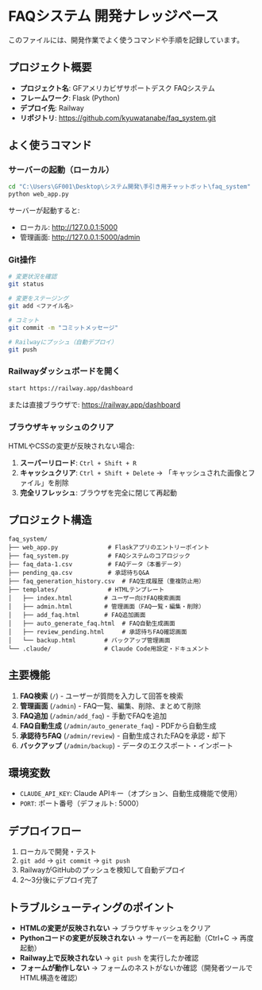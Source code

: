# FAQシステム 開発ナレッジベース

このファイルには、開発作業でよく使うコマンドや手順を記録しています。

## プロジェクト概要

- **プロジェクト名**: GFアメリカビザサポートデスク FAQシステム
- **フレームワーク**: Flask (Python)
- **デプロイ先**: Railway
- **リポジトリ**: https://github.com/kyuwatanabe/faq_system.git

## よく使うコマンド

### サーバーの起動（ローカル）

```bash
cd "C:\Users\GF001\Desktop\システム開発\手引き用チャットボット\faq_system"
python web_app.py
```

サーバーが起動すると:
- ローカル: http://127.0.0.1:5000
- 管理画面: http://127.0.0.1:5000/admin

### Git操作

```bash
# 変更状況を確認
git status

# 変更をステージング
git add <ファイル名>

# コミット
git commit -m "コミットメッセージ"

# Railwayにプッシュ（自動デプロイ）
git push
```

### Railwayダッシュボードを開く

```bash
start https://railway.app/dashboard
```

または直接ブラウザで: https://railway.app/dashboard

### ブラウザキャッシュのクリア

HTMLやCSSの変更が反映されない場合:

1. **スーパーリロード**: `Ctrl + Shift + R`
2. **キャッシュクリア**: `Ctrl + Shift + Delete` → 「キャッシュされた画像とファイル」を削除
3. **完全リフレッシュ**: ブラウザを完全に閉じて再起動

## プロジェクト構造

```
faq_system/
├── web_app.py              # Flaskアプリのエントリーポイント
├── faq_system.py           # FAQシステムのコアロジック
├── faq_data-1.csv          # FAQデータ（本番データ）
├── pending_qa.csv          # 承認待ちQ&A
├── faq_generation_history.csv  # FAQ生成履歴（重複防止用）
├── templates/              # HTMLテンプレート
│   ├── index.html         # ユーザー向けFAQ検索画面
│   ├── admin.html         # 管理画面（FAQ一覧・編集・削除）
│   ├── add_faq.html       # FAQ追加画面
│   ├── auto_generate_faq.html  # FAQ自動生成画面
│   ├── review_pending.html     # 承認待ちFAQ確認画面
│   └── backup.html        # バックアップ管理画面
└── .claude/               # Claude Code用設定・ドキュメント
```

## 主要機能

1. **FAQ検索** (`/`) - ユーザーが質問を入力して回答を検索
2. **管理画面** (`/admin`) - FAQ一覧、編集、削除、まとめて削除
3. **FAQ追加** (`/admin/add_faq`) - 手動でFAQを追加
4. **FAQ自動生成** (`/admin/auto_generate_faq`) - PDFから自動生成
5. **承認待ちFAQ** (`/admin/review`) - 自動生成されたFAQを承認・却下
6. **バックアップ** (`/admin/backup`) - データのエクスポート・インポート

## 環境変数

- `CLAUDE_API_KEY`: Claude APIキー（オプション、自動生成機能で使用）
- `PORT`: ポート番号（デフォルト: 5000）

## デプロイフロー

1. ローカルで開発・テスト
2. `git add` → `git commit` → `git push`
3. RailwayがGitHubのプッシュを検知して自動デプロイ
4. 2〜3分後にデプロイ完了

## トラブルシューティングのポイント

- **HTMLの変更が反映されない** → ブラウザキャッシュをクリア
- **Pythonコードの変更が反映されない** → サーバーを再起動（Ctrl+C → 再度起動）
- **Railway上で反映されない** → `git push` を実行したか確認
- **フォームが動作しない** → フォームのネストがないか確認（開発者ツールでHTML構造を確認）
